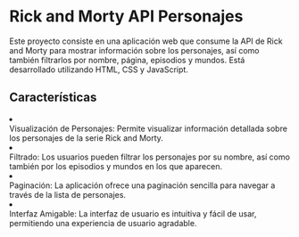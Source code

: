 <h1>Rick and Morty API Personajes</h1>
<p>Este proyecto consiste en una aplicación web que consume la API de Rick and Morty para mostrar información sobre los personajes, así como también filtrarlos por nombre, página, episodios y mundos. Está desarrollado utilizando HTML, CSS y JavaScript.</p>

<h2>Características</h2>
<li></li>Visualización de Personajes: Permite visualizar información detallada sobre los personajes de la serie Rick and Morty.</li>
<li></li>Filtrado: Los usuarios pueden filtrar los personajes por su nombre, así como también por los episodios y mundos en los que aparecen.</li>
<li></li>Paginación: La aplicación ofrece una paginación sencilla para navegar a través de la lista de personajes.</li>
<li></li>Interfaz Amigable: La interfaz de usuario es intuitiva y fácil de usar, permitiendo una experiencia de usuario agradable.</li>
